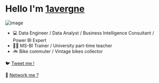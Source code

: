# Hello I'm [1avergne](https://github.com/1avergne) 

![image](https://avatars.githubusercontent.com/u/22750807?v=4)

- 💻 Data Engineer / Data Analyst / Business Intelligence Consultant / Power BI Expert
- 👨‍🏫 MS-BI Trainer / University part-time teacher 
- 🚲 Bike commuter / Vintage bikes collector 

🐦 [Tweet me !](https://twitter.com/1avergne)

🤝 [Network me ?](https://www.linkedin.com/in/amaurylavergne/)
